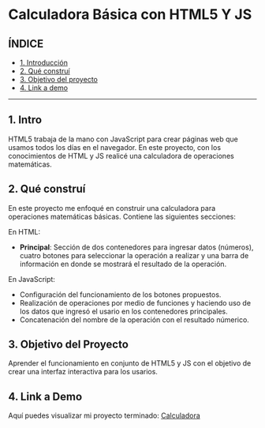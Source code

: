 # Calculadora Básica con HTML5 Y JS

## ÍNDICE 

* [1. Introducción](#) 
* [2. Qué construí](#) 
* [3. Objetivo del proyecto](#) 
* [4. Link a demo](#)

 ****
 
 ## 1. Intro

HTML5 trabaja de la mano con JavaScript para crear páginas web que usamos todos los días en el navegador. En este proyecto, con los conocimientos de HTML y JS realicé una calculadora de operaciones matemáticas.

## 2. Qué construí 

En este proyecto me enfoqué en construir una calculadora para operaciones matemáticas básicas. Contiene las siguientes secciones: 

En HTML:

* **Principal**: Sección de dos contenedores para ingresar datos (números), cuatro botones para seleccionar la operación a realizar y una barra de información en donde se mostrará el resultado de la operación.

En JavaScript:

* Configuración del funcionamiento de los botones propuestos.
* Realización de operaciones por medio de funciones y haciendo uso de los datos que ingresó el usario en los contenedores principales.
* Concatenación del nombre de la operación con el resultado númerico.


## 3. Objetivo del Proyecto 
Aprender el funcionamiento en conjunto de HTML5 y JS con el objetivo de crear una interfaz interactiva para los usarios. 

## 4. Link a Demo 
Aquí puedes visualizar mi proyecto terminado: [Calculadora](https://calculadora-matematica.netlify.app/)
